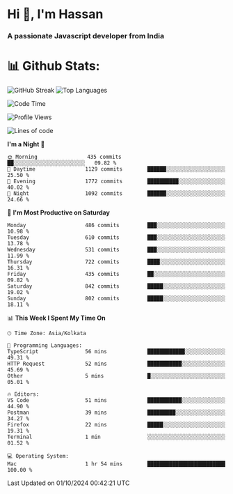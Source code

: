 # Hi 👋, I'm Hassan
### A passionate Javascript developer from India


# 📊 Github Stats:
![GitHub Streak](https://github-readme-streak-stats.herokuapp.com/?user=codeblooded47&theme=dracula&hide_border=false)
![Top Languages](https://github-readme-stats.vercel.app/api/top-langs/?username=codeblooded47&layout=compact&theme=dracula)



<!--START_SECTION:waka-->
![Code Time](http://img.shields.io/badge/Code%20Time-820%20hrs%2030%20mins-blue)

![Profile Views](http://img.shields.io/badge/Profile%20Views-0-blue)

![Lines of code](https://img.shields.io/badge/From%20Hello%20World%20I%27ve%20Written-23.5%20million%20lines%20of%20code-blue)

**I'm a Night 🦉** 

```text
🌞 Morning                435 commits         ██░░░░░░░░░░░░░░░░░░░░░░░   09.82 % 
🌆 Daytime                1129 commits        ██████░░░░░░░░░░░░░░░░░░░   25.50 % 
🌃 Evening                1772 commits        ██████████░░░░░░░░░░░░░░░   40.02 % 
🌙 Night                  1092 commits        ██████░░░░░░░░░░░░░░░░░░░   24.66 % 
```
📅 **I'm Most Productive on Saturday** 

```text
Monday                   486 commits         ███░░░░░░░░░░░░░░░░░░░░░░   10.98 % 
Tuesday                  610 commits         ███░░░░░░░░░░░░░░░░░░░░░░   13.78 % 
Wednesday                531 commits         ███░░░░░░░░░░░░░░░░░░░░░░   11.99 % 
Thursday                 722 commits         ████░░░░░░░░░░░░░░░░░░░░░   16.31 % 
Friday                   435 commits         ██░░░░░░░░░░░░░░░░░░░░░░░   09.82 % 
Saturday                 842 commits         █████░░░░░░░░░░░░░░░░░░░░   19.02 % 
Sunday                   802 commits         █████░░░░░░░░░░░░░░░░░░░░   18.11 % 
```


📊 **This Week I Spent My Time On** 

```text
🕑︎ Time Zone: Asia/Kolkata

💬 Programming Languages: 
TypeScript               56 mins             ████████████░░░░░░░░░░░░░   49.31 % 
HTTP Request             52 mins             ███████████░░░░░░░░░░░░░░   45.69 % 
Other                    5 mins              █░░░░░░░░░░░░░░░░░░░░░░░░   05.01 % 

🔥 Editors: 
VS Code                  51 mins             ███████████░░░░░░░░░░░░░░   44.90 % 
Postman                  39 mins             █████████░░░░░░░░░░░░░░░░   34.27 % 
Firefox                  22 mins             █████░░░░░░░░░░░░░░░░░░░░   19.31 % 
Terminal                 1 min               ░░░░░░░░░░░░░░░░░░░░░░░░░   01.52 % 

💻 Operating System: 
Mac                      1 hr 54 mins        █████████████████████████   100.00 % 
```


 Last Updated on 01/10/2024 00:42:21 UTC
<!--END_SECTION:waka-->

